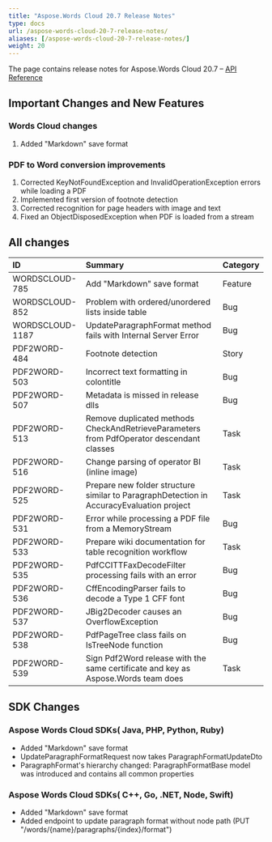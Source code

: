 ```yaml
---
title: "Aspose.Words Cloud 20.7 Release Notes"
type: docs
url: /aspose-words-cloud-20-7-release-notes/
aliases: [/aspose-words-cloud-20-7-release-notes/]
weight: 20
---
```


The page contains release notes for Aspose.Words Cloud 20.7 – [API Reference](https://apireference.aspose.cloud/words/)

## Important Changes and New Features

### Words Cloud changes

1. Added "Markdown" save format

### PDF to Word conversion improvements

1. Corrected KeyNotFoundException and InvalidOperationException errors while loading a PDF
1. Implemented first version of footnote detection
1. Corrected recognition for page headers with image and text
1. Fixed an ObjectDisposedException when PDF is loaded from a stream

## All changes

|ID|Summary|Category|
| :- | :- | :- |
|WORDSCLOUD-785|Add "Markdown" save format|Feature|
|WORDSCLOUD-852|Problem with ordered/unordered lists inside table|Bug|
|WORDSCLOUD-1187|UpdateParagraphFormat method fails with Internal Server Error|Bug|
|PDF2WORD-484 |Footnote detection |Story|
|PDF2WORD-503 |Incorrect text formatting in colontitle |Bug|
|PDF2WORD-507 |Metadata is missed in release dlls |Bug|
|PDF2WORD-513 |Remove duplicated methods CheckAndRetrieveParameters from PdfOperator descendant classes |Task|
|PDF2WORD-516 |Change parsing of operator BI (inline image) |Task|
|PDF2WORD-525 |Prepare new folder structure similar to ParagraphDetection in AccuracyEvaluation project |Task|
|PDF2WORD-531 |Error while processing a PDF file from a MemoryStream |Bug|
|PDF2WORD-533 |Prepare wiki documentation for table recognition workflow |Task|
|PDF2WORD-535 |PdfCCITTFaxDecodeFilter processing fails with an error |Bug|
|PDF2WORD-536 |CffEncodingParser fails to decode a Type 1 CFF font |Bug|
|PDF2WORD-537 |JBig2Decoder causes an OverflowException |Bug|
|PDF2WORD-538 |PdfPageTree class fails on IsTreeNode function |Bug|
|PDF2WORD-539 |Sign Pdf2Word release with the same certificate and key as Aspose.Words team does |Task|

## SDK Changes

### Aspose Words Cloud SDKs( Java, PHP, Python, Ruby)

- Added "Markdown" save format
- UpdateParagraphFormatRequest now takes ParagraphFormatUpdateDto
- ParagraphFormat's hierarchy changed: ParagraphFormatBase model was introduced and contains all common properties

### Aspose Words Cloud SDKs( C++, Go, .NET, Node, Swift)

- Added "Markdown" save format
- Added endpoint to update paragraph format without node path (PUT "/words/{name}/paragraphs/{index}/format")

